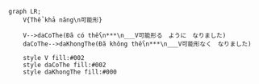 ﻿```mermaid
graph LR;
    V{Thể khả năng\n可能形}

    V-->daCoThe(Đã có thể\n***\n___V可能形る　ように　なりました)
    daCoThe-->daKhongThe(Đã không thể\n***\n___V可能形なく　なりました)

    style V fill:#002
    style daCoThe fill:#002
    style daKhongThe fill:#000
```